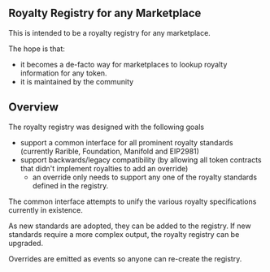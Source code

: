 ## Royalty Registry for any Marketplace

This is intended to be a royalty registry for any marketplace.

The hope is that:
- it becomes a de-facto way for marketplaces to lookup royalty information for any token.
- it is maintained by the community

## Overview

The royalty registry was designed with the following goals
- support a common interface for all prominent royalty standards (currently Rarible, Foundation, Manifold and EIP2981)
- support backwards/legacy compatibility (by allowing all token contracts that didn't implement royalties to add an override)
  - an override only needs to support any one of the royalty standards defined in the registry.

The common interface attempts to unify the various royalty specifications currently in existence.

As new standards are adopted, they can be added to the registry.  If new standards require a more complex output, the royalty registry can be upgraded.

Overrides are emitted as events so anyone can re-create the registry.

